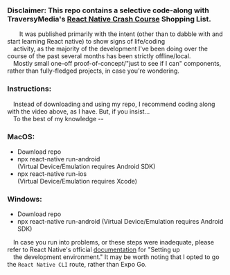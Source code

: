 ### Disclaimer: This repo contains a selective code-along with TraversyMedia's [React Native Crash Course](https://youtu.be/Hf4MJH0jDb4) Shopping List.  
  
&emsp;&emsp;It was published primarily with the intent (other than to dabble with and start learning React native) to show signs of life/coding  
&emsp;activity, as the majority of the development I've been doing over the course of the past several months has been strictly offline/local.  
&emsp;Mostly small one-off proof-of-concept/"just to see if I can" components, rather than fully-fledged projects, in case you're wondering.  
  
### Instructions:  
&emsp;Instead of downloading and using my repo, I recommend coding along with the video above, as I have. But, if you insist...  
&emsp;To the best of my knowledge --  

### MacOS:  
- Download repo  
- npx react-native run-android  
  (Virtual Device/Emulation requires Android SDK)  
- npx react-native run-ios  
  (Virtual Device/Emulation requires Xcode)  
  
### Windows:  
- Download repo
- npx react-native run-android
  (Virtual Device/Emulation requires Android SDK)

&emsp;In case you run into problems, or these steps were inadequate, please refer to React Native's official [documentation](https://reactnative.dev/docs/environment-setup) for "Setting up  
&emsp;the development environment." It may be worth noting that I opted to go the `React Native CLI` route, rather than Expo Go.  
